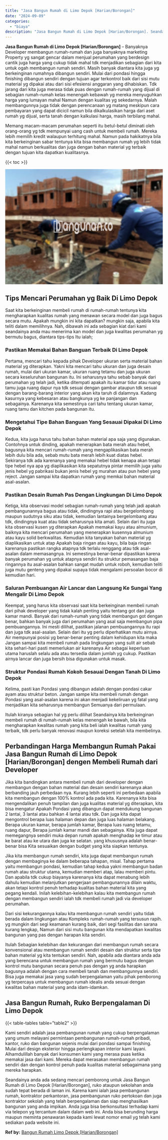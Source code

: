 ```yaml
---
title: "Jasa Bangun Rumah di Limo Depok [Harian/Borongan]"
date: "2024-09-09"
categories: 
  - "biaya"
description: "Jasa Bangun Rumah di Limo Depok [Harian/Borongan]. Seandainya anda ada sedang mencari pemborong untuk Jasa Bangun Rumah di Limo Depok [Harian/Borongan], ru..."
---
```


**Jasa Bangun Rumah di Limo Depok \[Harian/Borongan\]** – Banyaknya Developer membangun rumah-rumah dan juga banyaknya marketing Property yg sangat gencar dalam menjual perumahan yang berdesign cantik juga harga yang cukup tidak mahal tdk menjadikan sebagian dari kita untuk ogah membangun rumah sendiri. Masih banyak diantara kita juga yg berkeinginan rumahnya dibangun sendiri. Mulai dari pondasi hingga finishing dibangun sendiri dengan tujuan agar terkontrol baik dari sisi mutu material yg dipakai atau dari sisi efesiensi anggaran yang dihabiskan. Tdk jarang dari kita juga merasa tidak puas dengan rumah-rumah yang dijual di sebagian rumah-rumah kelas menengah kebawah yg mereka menyuguhkan harga yang lumayan mahal Namun dengan kualitas yg sekedarnya. Malah membangunnya juga tidak dengan perencanaan yg matang meskipun cara pembayaran yang dapat dicicil namun bila dikalkulasikan harga dari aset rumah yg dijual, serta tanah dengan kalkulasi harga, masih terbilang mahal.

Memang macam-macam perumahan seperti itu betul-betul diminati oleh orang-orang yg tdk mempunyai uang cash untuk membeli rumah. Mereka lebih memilih kredit walaupun terhitung mahal. Namun pada hakikatnya bila kita berkeinginan sabar tentunya kita bisa membangun rumah yg lebih tidak mahal namun berkualitas dan juga dengan bahan material yg terbaik dengan tujuan kita dapatkan kualitasnya.

{{< toc >}}

![Jasa Bangun Rumah di Limo Depok [Harian/Borongan]](/images/borong-bangunan-18.png)

## Tips Mencari Perumahan yg Baik Di Limo Depok

Saat kita berkeinginan membeli rumah di rumah-rumah tentunya kita mengharapkan kualitas rumah yang menawan secara model dan juga bagus secara mutu. Apakah mungkin ini kita dapatkan? mungkin saja, apabila kita teliti dalam memilihnya. Nah, dibawah ini ada sebagian kiat dari kami seandainya anda mau menerima kan model dan juga kwalitas perumahan yg bermutu bagus, diantara tips-tips Itu ialah;

### Pastikan Memakai Bahan Banguan Terbaik Di Limo Depok

Pertama, mencari tahu kepada pihak Developer ukuran serta material bahan material yg diterapkan. Yakni kita mencari tahu ukuran dan juga desain rumah, mulai dari ukuran kamar, ukuran ruang tetamu dan juga ukuran secara keseluruhan bangunan itu. Ini seharusnya tahu sebab banyak dari perumahan yg telah jadi, ketika ditempati apakah itu kamar tidur atau ruang tamu juga ruang dapur nya tdk sesuai dengan gambar ataupun tdk sesuai dengan barang-barang interior yang akan kita taruh di dalamnya. Kadang kasurnya yang kebesaran atau bangkunya yg ke panjangan dan sebagainya. Karenanya kita semestinya cari tahu tentang ukuran kamar, ruang tamu dan kitchen pada bangunan itu.

### Mengetahui Tipe Bahan Banguan Yang Sesauai Dipakai Di Limo Depok

Kedua, kita juga harus tahu bahan bahan material apa saja yang digunakan. Contohnya untuk dinding, apakah menerapkan bata merah atau hebel, bagusnya kita mencari rumah-rumah yang mengaplikasikan bata merah lebih dulu bila ada, sebab mutu bata merah lebih kuat diatas hebel. Sekiranya tdk ada karenanya yang memakai hebel tidak kenapa akan tetapi tipe hebel nya apa yg diaplikasikan kita sepatutnya pintar memilih juga yaitu jenis hebel yg pabrikasi bukan jenis hebel yg murahan atau pun hebel yang reject. Jangan sampai kita dapatkan rumah yang memkai bahan material asal-asalan.

### Pastikan Desain Rumah Pas Dengan Lingkungan Di Limo Depok

Ketiga, kita observasi model sebagian rumah-rumah yang telah jadi apakah pembangunannya bagus atau tidak, dindingnya rapi atau bergelombang maupun sudutnya siku atau tidak, kemudian lantainya bergelombang atau tdk, dindingnya kuat atau tidak seharusnya kita amati. Selain dari itu juga kita observasi kusen yg diterapkan Apakah memakai kayu atau almunium, baiknya kita mencari perumahan yang menerapkan kusennya almunium atau kayu solid berkwalitas. Kemudian kita tanyakan bahan material yg diaplikasikan untuk atap Apakah baja ringan atau kayu, bila baja ringan karenanya pastikan rangka atapnya tdk terlalu renggang atau tdk asal-asalan dalam memasangnya. Ini semestinya benar-benar dipastikan karena banyak perumahan yg untuk atapnya sendiri itu struktur pemasangan baja ringannya itu asal-asalan bahkan sangat mudah untuk roboh, kemudian teliti juga mutu genteng yang dipakai supaya tidak mengalami persoalan bocor di kemudian hari.

### Saluran Pembuangan Air Lancar dan Langsung Ke Sungai Yang Mengalir Di Limo Depok

Keempat, yang harus kita observasi saat kita berkeinginan membeli rumah dari pihak developer yang tidak kalah penting yaitu tentang got dan juga kamar mandi. Banyak dari rumah-rumah yang tidak membangun got dengan benar, bahkan banyak juga dari perumahan yang asal saja membangun pipa pembuangannya. Ini mesti dilihat, pastikan jalanan pembuangannya itu rapi dan juga tdk asal-asalan. Selain dari itu yg perlu diperhatikan mutu airnya. Air mempunyai posisi yg benar-benar penting dalam kehidupan kita maka Jangan sampai kita membeli rumah pada lingkungan yang sulit air sebab kita sehari-hari pasti memerlukan air karenanya Air sebagai keperluan utama haruslah selalu ada atau tersedia dalam jumlah yg cukup. Pastikan airnya lancar dan juga bersih bisa digunakan untuk masak.

### Struktur Pondasi Rumah Kokoh Sesauai Dengan Tanah Di Limo Depok

Kelima, pasti kan Pondasi yang dibangun adalah dengan pondasi cakar ayam atau struktur beton. Jangan sampe kita membeli rumah dengan Pondasi yang asal-asalan karena ini akan menjadi kekeliruan yg fatal yang menjadikan kita seharusnya membangun Semuanya dari permulaan.

Itulah kiranya sebagian hal yg perlu dilihat Seandainya kita berkeinginan membeli rumah di rumah-rumah kelas menengah ke bawah, bila kita mengharapkan kwalitas rumah yang kita beli ialah kwalitas rumah yang terbaik, tdk perlu banyak renovasi maupun koreksi setelah kita membelinya.

## Perbandingan Harga Membangun Rumah Pakai Jasa Bangun Rumah di Limo Depok \[Harian/Borongan\] dengen Membeli Rumah dari Developer

Jika kita bandingkan antara membeli rumah dari developer dengan membangun dengan bahan material dan desain sendiri karenanya akan berbanding jauh perbedaan nya. Kurang lebih seperti ini perbedaan apabila kita membangun dengan 100% kontrol ada pada kita. Karenanya kita bisa mengendalikan penuh tampilan dan juga kualitas material yg diterapkan, kita bisa mengatur Apakah Pondasi yang dibangun dapat mendukung bangunan 2 lantai, 3 lantai atau bahkan 4 lantai atau tdk. Dan juga kita dapat mengontrol berapa luas halaman depan dan juga luas halaman belakang. Berapa ukuran kamar, berapa jumlah kamar, Berapa luas ruang tetamu, ruang dapur, Berapa jumlah kamar mandi dan sebagainya. Kita juga dapat memegangnya sendiri muka depan rumah apakah menghadap ke timur atau ke barat atau ke utara dan juga ke selatan. yang khususnya adalah benar-benar bisa Kita sesuaikan dengan budget yang kita siapkan tentunya.

Jika kita membangun rumah sendiri, kita juga dapat membangun rumah dengan membaginya ke dalam beberapa tahapan, misal. Tahap pertama yaitu membangun pondasi, kemudian tahap kedua yakni membangun badan rumah atau struktur utama, kemudian memberi atap, lalau memberi pintu. Dan apabila tdk cukup biayanya karenanya kita dapat menabung lebih dahulu kemudian melanjutkan pengerjaan pembangunannya dilain waktu, akan tetapi kontrol penuh terhadap kualitas bahan material kita yang pegang kendali. Inilah kelebihan-kelebihan kalau kita membangun rumah dengan membangun sendiri ialah tdk membeli rumah jadi via developer perumahan.

Dari sisi kekurangannya kalau kita membangun rumah sendiri yaitu tidak berada dalam lingkungan atau Kompleks rumah-rumah yang tersusun rapih. yg mungkin dari segi keamanan kurang baik, dari segi fasilitas dan sarana kurang lengkap, Namun dari sisi mutu bangunan kita mendapatkan kwalitas bangunan yang pas dengan harapan kita sendiri.

Itulah Sebagian kelebihan dan kekurangan dari membangun rumah secara konvensional atau membangun rumah sendiri desain dan struktur serta tipe bahan material yg kita tentukan sendiri. Nah, apabila ada diantara anda ada yang berencana untuk membangun rumah yang bermutu bagus dengan kontrol mutu bangunan secara penuh pas dengan yg anda harapkan bagusnya adalah dengan cara membeli tanah dan membangunnya sendiri. Bisa juga memakai jasa yang sudah berpengalaman yaitu pihak pemborong yg terpercaya untuk membangun rumah idealis anda sesuai dengan kwalitas bahan material yang anda idam-idamkan.

## Jasa Bangun Rumah, Ruko Berpengalaman Di Limo Depok

{{< table-tables table="table2" >}}

Kami sendiri adalah jasa pembangunan rumah yang cukup berpengalaman yang umum melayani permintaan pembangunan rumah-rumah pribadi, kantor, ruko dan bangunan sejenis mulai dari pondasi sampai finishing. Mulai dari design eksterior hingga perlengkapan interior kami layani. Alhamdulillah banyak dari konsumen kami yang merasa puas ketika memakai jasa dari kami. Mereka dapat merasakan membangun rumah sendiri dan dengan kontrol penuh pada kualitas material sebagaimana yang mereka harapkan.

Seandainya anda ada sedang mencari pemborong untuk Jasa Bangun Rumah di Limo Depok \[Harian/Borongan\], ruko ataupun sekolahan anda sudah tepat berada di laman ini. Karena kami ialah jasa pembangunan rumah, kontraktor perkantoran, jasa pembangunan ruko pertokoan dan juga kontraktor sekolah yang telah berpengalaman dan siap menghasilkan bangunan yang anda impikan. Anda juga bisa berkonsultasi terhadap kami via telepon yg tercantum dalam dalam web ini. Anda bisa berunding harga maupun meminta penawaran kepada kami lewat nomor email yg telah kami sediakan pada website ini.

**Ref by:** [Bangun Rumah Limo Depok [Harian/Borongan]](https://id.wikipedia.org/wiki/Bangun)

